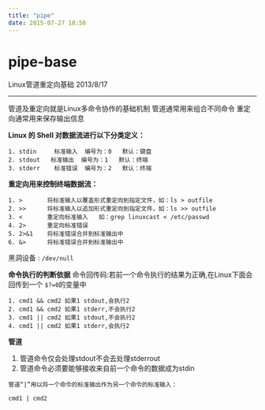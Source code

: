 ```yaml
---
title: "pipe"
date: 2015-07-27 18:58
---
```


pipe-base
======================

Linux管道重定向基础
2013/8/17

-------------------
管道及重定向就是Linux多命令协作的基础机制
管道通常用来组合不同命令
重定向通常用来保存输出信息

**Linux 的 Shell 对数据流进行以下分类定义：**

```
1. stdin     标准输入  编号为：0   默认：键盘
2. stdout   标准输出  编号为：1   默认：终端
3. stderr    标准错误  编号为：2   默认：终端
```

**重定向用来控制终端数据流：**

```
1. >       将标准输入以覆盖形式重定向到指定文件，如：ls > outfile
2. >>      将标准输入以追加形式重定向到指定文件，如：ls >> outfile
3. <       重定向标准输入   如：grep linuxcast < /etc/passwd
4. 2>      重定向标准错误
5. 2>&1    将标准错误合并到标准输出中
6. &>      将标准错误合并到标准输出中
```

黑洞设备 : `/dev/null`

**命令执行的判断依据**
命令回传码:若前一个命令执行的结果为正确,在Linux下面会回传到一个 `$?=0`的变量中

```
1. cmd1 && cmd2 如果1 stdout,会执行2
2. cmd1 && cmd2 如果1 stderr,不会执行2
3. cmd1 || cmd2 如果1 stdout,不会执行2
4. cmd1 || cmd2 如果1 stderr,会执行2
```

**管道**

1. 管道命令仅会处理stdout不会去处理stderrout
2. 管道命令必须要能够接收来自前一个命令的数据成为stdin

```
管道“|”用以将一个命令的标准输出作为另一个命令的标准输入：

cmd1 | cmd2
```



